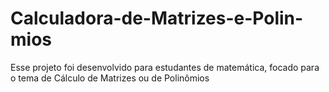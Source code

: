 # Calculadora-de-Matrizes-e-Polin-mios
Esse projeto foi desenvolvido para estudantes de matemática, focado para o tema de Cálculo de Matrizes ou de Polinômios
